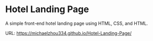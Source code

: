 # Hotel Landing Page

A simple front-end hotel landing page using HTML, CSS, and HTML.

URL: https://michaelzhou334.github.io/Hotel-Landing-Page/
